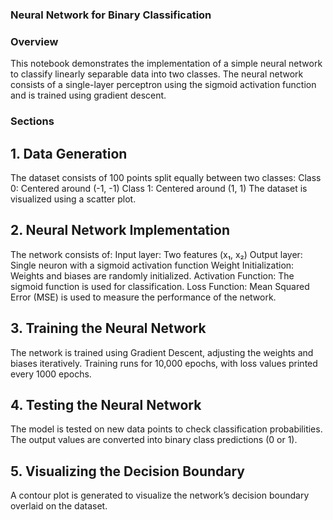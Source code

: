 ### **Neural Network for Binary Classification**

### **Overview**

This notebook demonstrates the implementation of a simple neural network to classify linearly separable data into two classes. The neural network consists of a single-layer perceptron using the sigmoid activation function and is trained using gradient descent.

### **Sections**

## **1. Data Generation**
The dataset consists of 100 points split equally between two classes:
Class 0: Centered around (-1, -1)
Class 1: Centered around (1, 1)
The dataset is visualized using a scatter plot.

## **2. Neural Network Implementation**
The network consists of:
Input layer: Two features (x₁, x₂)
Output layer: Single neuron with a sigmoid activation function
Weight Initialization:
Weights and biases are randomly initialized.
Activation Function:
The sigmoid function is used for classification.
Loss Function:
Mean Squared Error (MSE) is used to measure the performance of the network.

## **3. Training the Neural Network**
The network is trained using Gradient Descent, adjusting the weights and biases iteratively.
Training runs for 10,000 epochs, with loss values printed every 1000 epochs.

## **4. Testing the Neural Network**
The model is tested on new data points to check classification probabilities.
The output values are converted into binary class predictions (0 or 1).

## **5. Visualizing the Decision Boundary**
A contour plot is generated to visualize the network’s decision boundary overlaid on the dataset.


